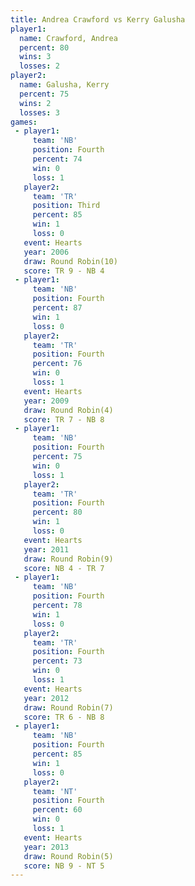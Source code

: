 ```yaml
---
title: Andrea Crawford vs Kerry Galusha
player1:                
  name: Crawford, Andrea
  percent: 80           
  wins: 3               
  losses: 2             
player2:                
  name: Galusha, Kerry  
  percent: 75           
  wins: 2               
  losses: 3             
games:
 - player1:          
     team: 'NB'      
     position: Fourth
     percent: 74     
     win: 0          
     loss: 1         
   player2:         
     team: 'TR'     
     position: Third
     percent: 85    
     win: 1         
     loss: 0        
   event: Hearts        
   year: 2006           
   draw: Round Robin(10)
   score: TR 9 - NB 4   
 - player1:          
     team: 'NB'      
     position: Fourth
     percent: 87     
     win: 1          
     loss: 0         
   player2:          
     team: 'TR'      
     position: Fourth
     percent: 76     
     win: 0          
     loss: 1         
   event: Hearts       
   year: 2009          
   draw: Round Robin(4)
   score: TR 7 - NB 8  
 - player1:          
     team: 'NB'      
     position: Fourth
     percent: 75     
     win: 0          
     loss: 1         
   player2:          
     team: 'TR'      
     position: Fourth
     percent: 80     
     win: 1          
     loss: 0         
   event: Hearts       
   year: 2011          
   draw: Round Robin(9)
   score: NB 4 - TR 7  
 - player1:          
     team: 'NB'      
     position: Fourth
     percent: 78     
     win: 1          
     loss: 0         
   player2:          
     team: 'TR'      
     position: Fourth
     percent: 73     
     win: 0          
     loss: 1         
   event: Hearts       
   year: 2012          
   draw: Round Robin(7)
   score: TR 6 - NB 8  
 - player1:          
     team: 'NB'      
     position: Fourth
     percent: 85     
     win: 1          
     loss: 0         
   player2:          
     team: 'NT'      
     position: Fourth
     percent: 60     
     win: 0          
     loss: 1         
   event: Hearts       
   year: 2013          
   draw: Round Robin(5)
   score: NB 9 - NT 5  
---
```

